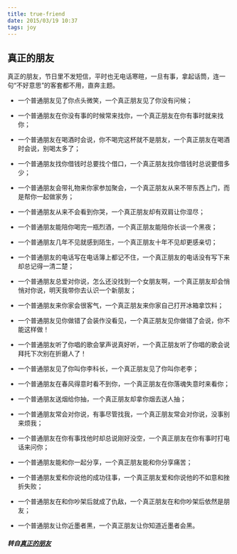 ```yaml
---
title: true-friend
date: 2015/03/19 10:37
tags: joy
---
```


## 真正的朋友

真正的朋友，节日里不发短信，平时也无电话寒暄，一旦有事，拿起话筒，连一句“不好意思”的客套都不用，直奔主题。  

* 一个普通朋友见了你点头微笑，一个真正朋友见了你没有问候；

* 一个普通朋友在你没有事的时候常来找你，一个真正朋友在你有事时就来找你；

* 一个普通朋友在喝酒时会说，你不喝完这杯就不是朋友，一个真正朋友在喝酒时会说，别喝太多了；

* 一个普通朋友找你借钱时总要找个借口，一个真正朋友找你借钱时总说要借多少；

* 一个普通朋友会带礼物来你家参加聚会，一个真正朋友从来不带东西上门，而是帮你一起做家务；

* 一个普通朋友从来不会看到你哭，一个真正朋友却有双肩让你湿尽；

* 一个普通朋友能陪你喝完一瓶烈酒，一个真正朋友能陪你长谈一个黑夜；

* 一个普通朋友几年不见就感到陌生，一个真正朋友十年不见却更感亲切；

* 一个普通朋友的电话写在电话簿上都记不住，一个真正朋友的电话没有写下来却总记得一清二楚；

* 一个普通朋友总爱对你说，怎么还没找到一个女朋友啊，一个真正朋友却会悄悄对你说，明天我带你去认识一个新朋友；

* 一个普通朋友来你家会很客气，一个真正朋友来你家自己打开冰箱拿饮料；

* 一个普通朋友见你做错了会装作没看见，一个真正朋友见你做错了会说，你不能这样做！

* 一个普通朋友听了你唱的歌会掌声说真好听，一个真正朋友听了你唱的歌会说拜托下次别在折磨人了！

* 一个普通朋友见了你叫你李科长，一个真正朋友见了你叫你老李；

* 一个普通朋友在春风得意时看不到你，一个真正朋友在你落魂失意时来看你；

* 一个普通朋友送烟给你抽，一个真正朋友却拿你烟去送人抽；

* 一个普通朋友常会对你说，有事尽管找我，一个真正朋友常会对你说，没事别来烦我；

* 一个普通朋友在你有事找他时却总说刚好没空，一个真正朋友在你有事时打电话来问你；

* 一个普通朋友能和你一起分享，一个真正朋友能和你分享痛苦；

* 一个普通朋友爱和你说他的成功往事，一个真正朋友爱和你说他的不如意和挫折失败；

* 一个普通朋友在和你吵架后就成了仇敌，一个真正朋友在和你吵架后依然是朋友；

* 一个普通朋友让你近墨者黑，一个真正朋友让你知道近墨者会黑。

##### 转自[真正的朋友](https://my.oschina.net/luweiweiwei/blog/388815)
